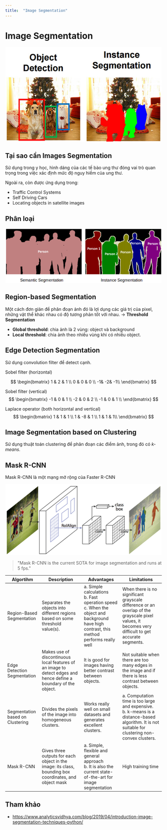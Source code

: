 ```yaml
---
title:  "Image Segmentation"
---
```

# Image Segmentation

![instance_segmentation_example](/images/2019-07-14-image-segmentation/instance_segmentation_example.jpg)

## Tại sao cần Images Segmentation
Sử dụng trong y học, hình dáng của các tế bào ung thư đóng vai trò quan trọng trong việc xác định mức độ nguy hiểm của ung thư.

Ngoài ra, còn được ứng dụng trong:
- Traffic Control Systems
- Self Driving Cars
- Locating objects in satellite images

## Phân loại 
![Semantic vs Instance](/images/2019-07-14-image-segmentation/semantic-vs-instance.png)

## Region-based Segmentation
Một cách đơn giản để phân đoạn ảnh đó là lợi dụng các giá trị của pixel, những vật thể khác nhau có độ tương phản tốt với nhau.
-> **Threshold Segmentation**

- **Global threshold**: chia ảnh là 2 vùng: object và background
- **Local threshold**: chia ảnh theo nhiều vùng khi có nhiều object.

## Edge Detection Segmentation
Sử dụng convolution filter để detect cạnh.

Sobel filter (horizontal)

$$
\begin{bmatrix}
1 & 2 & 1 \\
0 & 0 & 0 \\
-1& -2& -1\\
\end{bmatrix}
$$

Sobel filter (vertical)
$$
\begin{bmatrix}
-1 & 0 & 1 \\
-2 & 0 & 2 \\
-1 & 0 & 1 \\
\end{bmatrix}
$$

Laplace operator (both horizontal and vertical)
$$
\begin{bmatrix}
1 & 1 & 1 \\
1 & -8 & 1 \\
1 & 1 & 1\\
\end{bmatrix}
$$

## Image Segmentation based on Clustering
Sử dụng thuật toán clustering để phân đoạn các điểm ảnh, trong đó có *k-means*.

## Mask R-CNN
Mask R-CNN là một mạng mở rộng của Faster R-CNN 

![Mask R-CNN](/images/2019-07-14-image-segmentation/mask-r-cnn.png)

> "Mask R-CNN is the current SOTA for image segmentation and runs at 5 fps."

|Algortihm|Description|Advantages|Limitations|
|---|---|---|---|
|Region-Based Segmentation|Separates the objects into different regions based on some threshold value(s).| a. Simple calculations <br/>b. Fast operation speed <br/>c. When the object and background have high contrast, this method performs really well|When there is no significant grayscale difference or an overlap of the grayscale pixel values, it becomes very difficult to get accurate segments.|
|Edge Detection Segmentation|Makes use of discontinuous local features of an image to detect edges and hence define a boundary of the object.|It is good for images having better contrast between objects.|Not suitable when there are too many edges in the image and if there is less contrast between objects.|
|Segmentation based on Clustering|Divides the pixels of the image into homogeneous clusters.|Works really well on small datasets and generates excellent clusters.|a. Computation time is too large and expensive. <br/>b. k-means is a distance-based algorithm. It is not suitable for clustering non-convex clusters.|
|Mask R-CNN|Gives three outputs for each object in the image: its class, bounding box coordinates, and object mask|a. Simple, flexible and general approach <br/>b. It is also the current state-of-the-art for image segmentation|High training time|

## Tham khảo
- https://www.analyticsvidhya.com/blog/2019/04/introduction-image-segmentation-techniques-python/